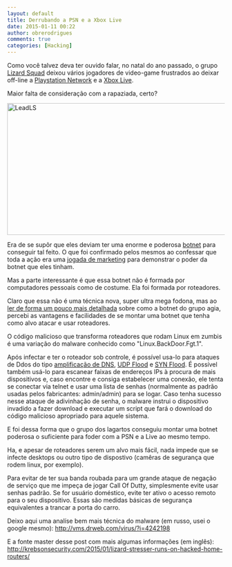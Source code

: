 ```yaml
---
layout: default
title: Derrubando a PSN e a Xbox Live
date: 2015-01-11 00:22
author: obrerodrigues
comments: true
categories: [Hacking]
---
```

Como você talvez deva ter ouvido falar, no natal do ano passado, o grupo <a href="http://www.gamevicio.com/i/noticias/203/203560-grupo-lizard-squad-ameaca-desligar-o-xbox-live-no-natal-para-sempre/" target="_blank">Lizard Squad</a> deixou vários jogadores de video-game frustrados ao deixar off-line a <a href="http://br.playstation.com/psn/" target="_blank">Playstation Network</a> e a <a href="http://www.xbox.com/pt-BR/Live/Home" target="_blank">Xbox Live</a>.

Maior falta de consideração com a rapaziada, certo?

<a href="https://brenn0.files.wordpress.com/2015/01/leadls.jpg"><img class="  wp-image-1068 aligncenter" src="https://brenn0.files.wordpress.com/2015/01/leadls.jpg?w=300" alt="LeadLS" width="567" height="305" /></a>


Era de se supôr que eles deviam ter uma enorme e poderosa <a href="http://www.tecmundo.com.br/spyware/2330-o-que-sao-bots-e-botnets-.htm" target="_blank">botnet</a> para conseguir tal feito. O que foi confirmado pelos mesmos ao confessar que toda a ação era uma <a href="http://meiobit.com/305919/lizard-squad-psn-xbox-live-ferramenta-ataques-ddos-paga/" target="_blank">jogada de marketing</a> para demonstrar o poder da botnet que eles tinham.

Mas a parte interessante é que essa botnet não é formada por computadores pessoais como de costume. Ela foi formada por roteadores.

<!--more-->

Claro que essa não é uma técnica nova, super ultra mega fodona, mas ao <a href="http://krebsonsecurity.com/2015/01/lizard-stresser-runs-on-hacked-home-routers/" target="_blank">ler de forma um pouco mais detalhada</a> sobre como a botnet do grupo agia, percebi as vantagens e facilidades de se montar uma botnet que tenha como alvo atacar e usar roteadores.

O código malicioso que transforma roteadores que rodam Linux em zumbis é uma variação do malware conhecido como "Linux.BackDoor.Fgt.1".

Após infectar e ter o roteador sob controle, é possível usa-lo para ataques de Ddos do tipo <a href="http://www.seginfo.com.br/ataques-de-amplificacao-de-dns-e-recomendacoes-cert-br-via-nelsonmurilo-e-certbr/" target="_blank">amplificação de DNS</a>, <a href="http://www.vivaolinux.com.br/artigo/BSD-Sockets-em-linguagem-C?pagina=11" target="_blank">UDP Flood</a> e <a href="https://pt.wikipedia.org/wiki/SYN_Flood" target="_blank">SYN Flood</a>. É possível também usá-lo para escanear faixas de endereços IPs à procura de mais dispositivos e, caso encontre e consiga estabelecer uma conexão, ele tenta se conectar via telnet e usar uma lista de senhas (normalmente as padrão usadas pelos fabricantes: admin/admin) para se logar. Caso tenha sucesso nesse ataque de adivinhação de senha, o malware instrui o dispositivo invadido a fazer download e executar um script que fará o download do código malicioso apropriado para aquele sistema.

E foi dessa forma que o grupo dos lagartos conseguiu montar uma botnet poderosa o suficiente para foder com a PSN e a Live ao mesmo tempo.

Ha, e apesar de roteadores serem um alvo mais fácil, nada impede que se infecte desktops ou outro tipo de dispostivo (camêras de segurança que rodem linux, por exemplo).

Para evitar de ter sua banda roubada para um grande ataque de negação de serviço que me impeça de jogar Call Of Dutty, simplesmente evite usar senhas padrão. Se for usuário doméstico, evite ter ativo o acesso remoto para o seu dispositivo. Essas são medidas básicas de segurança equivalentes a trancar a porta do carro.

Deixo aqui uma analíse bem mais técnica do malware (em russo, usei o google mesmo): <a href="http://vms.drweb.com/virus/?i=4242198" target="_blank">http://vms.drweb.com/virus/?i=4242198</a>

E a fonte master desse post com mais algumas informações (em inglês): <a href="http://krebsonsecurity.com/2015/01/lizard-stresser-runs-on-hacked-home-routers/" target="_blank">http://krebsonsecurity.com/2015/01/lizard-stresser-runs-on-hacked-home-routers/</a>
